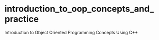 # introduction_to_oop_concepts_and_practice
Introduction to Object Oriented Programming Concepts Using C++
